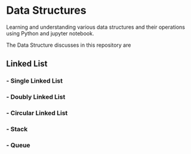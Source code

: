 # Data Structures

Learning and understanding various data structures and their operations using Python and jupyter notebook.

The Data Structure discusses in this repository are

## Linked List
### - Single Linked List
### - Doubly Linked List
### - Circular Linked List
### - Stack
### - Queue
